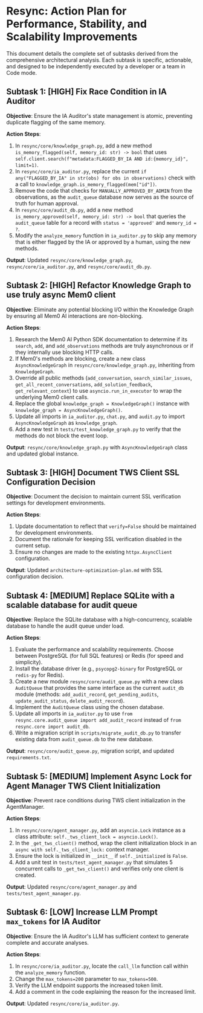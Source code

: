 # Resync: Action Plan for Performance, Stability, and Scalability Improvements

This document details the complete set of subtasks derived from the comprehensive architectural analysis. Each subtask is specific, actionable, and designed to be independently executed by a developer or a team in Code mode.

## Subtask 1: [HIGH] Fix Race Condition in IA Auditor

**Objective**: Ensure the IA Auditor's state management is atomic, preventing duplicate flagging of the same memory.

**Action Steps**:
1. In `resync/core/knowledge_graph.py`, add a new method `is_memory_flagged(self, memory_id: str) -> bool` that uses `self.client.search(f"metadata:FLAGGED_BY_IA AND id:{memory_id}", limit=1)`.
2. In `resync/core/ia_auditor.py`, replace the current `if any("FLAGGED_BY_IA" in str(obs) for obs in observations)` check with a call to `knowledge_graph.is_memory_flagged(mem["id"])`.
3. Remove the code that checks for `MANUALLY_APPROVED_BY_ADMIN` from the observations, as the `audit_queue` database now serves as the source of truth for human approval.
4. In `resync/core/audit_db.py`, add a new method `is_memory_approved(self, memory_id: str) -> bool` that queries the `audit_queue` table for a record with `status = 'approved'` and `memory_id = ?`.
5. Modify the `analyze_memory` function in `ia_auditor.py` to skip any memory that is either flagged by the IA or approved by a human, using the new methods.

**Output**: Updated `resync/core/knowledge_graph.py`, `resync/core/ia_auditor.py`, and `resync/core/audit_db.py`.

## Subtask 2: [HIGH] Refactor Knowledge Graph to use truly async Mem0 client

**Objective**: Eliminate any potential blocking I/O within the Knowledge Graph by ensuring all Mem0 AI interactions are non-blocking.

**Action Steps**:
1. Research the Mem0 AI Python SDK documentation to determine if its `search`, `add`, and `add_observations` methods are truly asynchronous or if they internally use blocking HTTP calls.
2. If Mem0's methods are blocking, create a new class `AsyncKnowledgeGraph` in `resync/core/knowledge_graph.py`, inheriting from `KnowledgeGraph`.
3. Override all public methods (`add_conversation`, `search_similar_issues`, `get_all_recent_conversations`, `add_solution_feedback`, `get_relevant_context`) to use `asyncio.run_in_executor` to wrap the underlying Mem0 client calls.
4. Replace the global `knowledge_graph = KnowledgeGraph()` instance with `knowledge_graph = AsyncKnowledgeGraph()`.
5. Update all imports in `ia_auditor.py`, `chat.py`, and `audit.py` to import `AsyncKnowledgeGraph` as `knowledge_graph`.
6. Add a new test in `tests/test_knowledge_graph.py` to verify that the methods do not block the event loop.

**Output**: `resync/core/knowledge_graph.py` with `AsyncKnowledgeGraph` class and updated global instance.

## Subtask 3: [HIGH] Document TWS Client SSL Configuration Decision

**Objective**: Document the decision to maintain current SSL verification settings for development environments.

**Action Steps**:
1. Update documentation to reflect that `verify=False` should be maintained for development environments.
2. Document the rationale for keeping SSL verification disabled in the current setup.
3. Ensure no changes are made to the existing `httpx.AsyncClient` configuration.

**Output**: Updated `architecture-optimization-plan.md` with SSL configuration decision.

## Subtask 4: [MEDIUM] Replace SQLite with a scalable database for audit queue

**Objective**: Replace the SQLite database with a high-concurrency, scalable database to handle the audit queue under load.

**Action Steps**:
1. Evaluate the performance and scalability requirements. Choose between PostgreSQL (for full SQL features) or Redis (for speed and simplicity).
2. Install the database driver (e.g., `psycopg2-binary` for PostgreSQL or `redis-py` for Redis).
3. Create a new module `resync/core/audit_queue.py` with a new class `AuditQueue` that provides the same interface as the current `audit_db` module (methods: `add_audit_record`, `get_pending_audits`, `update_audit_status`, `delete_audit_record`).
4. Implement the `AuditQueue` class using the chosen database.
5. Update all imports in `ia_auditor.py` to use `from resync.core.audit_queue import add_audit_record` instead of `from resync.core import audit_db`.
6. Write a migration script in `scripts/migrate_audit_db.py` to transfer existing data from `audit_queue.db` to the new database.

**Output**: `resync/core/audit_queue.py`, migration script, and updated `requirements.txt`.

## Subtask 5: [MEDIUM] Implement Async Lock for Agent Manager TWS Client Initialization

**Objective**: Prevent race conditions during TWS client initialization in the AgentManager.

**Action Steps**:
1. In `resync/core/agent_manager.py`, add an `asyncio.Lock` instance as a class attribute: `self._tws_client_lock = asyncio.Lock()`.
2. In the `_get_tws_client()` method, wrap the client initialization block in an `async with self._tws_client_lock:` context manager.
3. Ensure the lock is initialized in `__init__` if `self._initialized` is `False`.
4. Add a unit test in `tests/test_agent_manager.py` that simulates 5 concurrent calls to `_get_tws_client()` and verifies only one client is created.

**Output**: Updated `resync/core/agent_manager.py` and `tests/test_agent_manager.py`.

## Subtask 6: [LOW] Increase LLM Prompt `max_tokens` for IA Auditor

**Objective**: Ensure the IA Auditor's LLM has sufficient context to generate complete and accurate analyses.

**Action Steps**:
1. In `resync/core/ia_auditor.py`, locate the `call_llm` function call within the `analyze_memory` function.
2. Change the `max_tokens=200` parameter to `max_tokens=500`.
3. Verify the LLM endpoint supports the increased token limit.
4. Add a comment in the code explaining the reason for the increased limit.

**Output**: Updated `resync/core/ia_auditor.py`.
